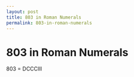 ```yaml
---
layout: post
title: 803 in Roman Numerals
permalink: 803-in-roman-numerals
---
```


# 803 in Roman Numerals

803 = DCCCIII
